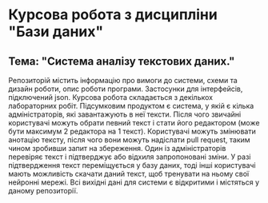 # Курсова робота з дисципліни "Бази даних"

## Тема: "Система аналізу текстових даних."

Репозиторій містить інформацію про вимоги до системи, схеми та дизайн роботи, опис роботи програми. Застосунки для інтерфейсів, підключений json. Курсова робота складається з декількох лабораторних робіт. Підсумковим продуктом є система, у якій є кілька адміністраторів, які завантажують в неї тексти. Після чого звичайні користувачі можуть обрати певний текст і стати його редактором (може бути максимум 2 редактора на 1 текст). Користувачі можуть змінювати анотацію тексту, після чого вони можуть надіслати pull request, таким чином зробивши запит на збереження. Один із адміністраторів перевіряє текст і підтверджує або відхиля запропоновані зміни. У разі підтвердження текст переміщується у базу даних, тоді інші користувачі мають можливість скачати даний текст, щоб тренувати на ньому свої нейронні мережі. Всі вихідні дані для системи є відкритими і містяться у даному репозиторії.
